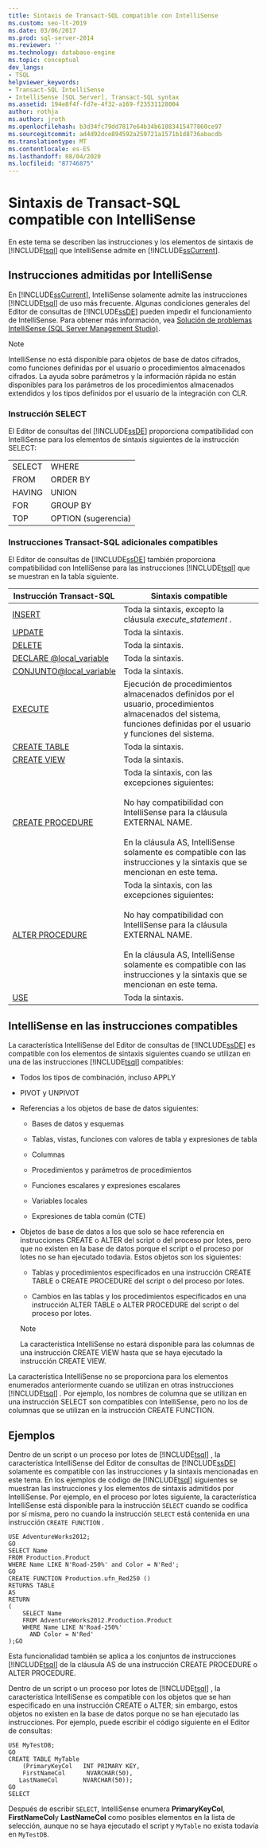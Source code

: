 ```yaml
---
title: Sintaxis de Transact-SQL compatible con IntelliSense
ms.custom: seo-lt-2019
ms.date: 03/06/2017
ms.prod: sql-server-2014
ms.reviewer: ''
ms.technology: database-engine
ms.topic: conceptual
dev_langs:
- TSQL
helpviewer_keywords:
- Transact-SQL IntelliSense
- IntelliSense [SQL Server], Transact-SQL syntax
ms.assetid: 194e8f4f-fd7e-4f32-a169-f23531128004
author: rothja
ms.author: jroth
ms.openlocfilehash: b3d34fc79dd7817e64b34b61083415477860ce97
ms.sourcegitcommit: ad4d92dce894592a259721a1571b1d8736abacdb
ms.translationtype: MT
ms.contentlocale: es-ES
ms.lasthandoff: 08/04/2020
ms.locfileid: "87746875"
---
```

# <a name="transact-sql-syntax-supported-by-intellisense"></a>Sintaxis de Transact-SQL compatible con IntelliSense
  En este tema se describen las instrucciones y los elementos de sintaxis de [!INCLUDE[tsql](../../includes/tsql-md.md)] que IntelliSense admite en [!INCLUDE[ssCurrent](../../includes/sscurrent-md.md)].  
  
## <a name="statements-supported-by-intellisense"></a>Instrucciones admitidas por IntelliSense  
 En [!INCLUDE[ssCurrent](../../includes/sscurrent-md.md)], IntelliSense solamente admite las instrucciones [!INCLUDE[tsql](../../includes/tsql-md.md)] de uso más frecuente. Algunas condiciones generales del Editor de consultas de [!INCLUDE[ssDE](../../includes/ssde-md.md)] pueden impedir el funcionamiento de IntelliSense. Para obtener más información, vea [Solución de problemas IntelliSense &#40;SQL Server Management Studio&#41;](troubleshooting-intellisense.md).  
  
> [!NOTE]  
>  IntelliSense no está disponible para objetos de base de datos cifrados, como funciones definidas por el usuario o procedimientos almacenados cifrados. La ayuda sobre parámetros y la información rápida no están disponibles para los parámetros de los procedimientos almacenados extendidos y los tipos definidos por el usuario de la integración con CLR.  
  
### <a name="select-statement"></a>Instrucción SELECT  
 El Editor de consultas del [!INCLUDE[ssDE](../../includes/ssde-md.md)] proporciona compatibilidad con IntelliSense para los elementos de sintaxis siguientes de la instrucción SELECT:  
  
|||  
|-|-|  
|SELECT|WHERE|  
|FROM|ORDER BY|  
|HAVING|UNION|  
|FOR|GROUP BY|  
|TOP|OPTION (sugerencia)|  
  
### <a name="additional-transact-sql-statements-that-are-supported"></a>Instrucciones Transact-SQL adicionales compatibles  
 El Editor de consultas de [!INCLUDE[ssDE](../../includes/ssde-md.md)] también proporciona compatibilidad con IntelliSense para las instrucciones [!INCLUDE[tsql](../../includes/tsql-md.md)] que se muestran en la tabla siguiente.  
  
|Instrucción Transact-SQL|Sintaxis compatible|  
|-----------------------------|----------------------|  
|[INSERT](/sql/t-sql/statements/insert-transact-sql)|Toda la sintaxis, excepto la cláusula *execute_statement* .|  
|[UPDATE](/sql/t-sql/queries/update-transact-sql)|Toda la sintaxis.|  
|[DELETE](/sql/t-sql/statements/delete-transact-sql)|Toda la sintaxis.|  
|[DECLARE @local_variable](/sql/t-sql/language-elements/declare-local-variable-transact-sql)|Toda la sintaxis.|  
|[CONJUNTO@local_variable](/sql/t-sql/language-elements/set-local-variable-transact-sql)|Toda la sintaxis.|  
|[EXECUTE](/sql/t-sql/language-elements/execute-transact-sql)|Ejecución de procedimientos almacenados definidos por el usuario, procedimientos almacenados del sistema, funciones definidas por el usuario y funciones del sistema.|  
|[CREATE TABLE](/sql/t-sql/statements/create-table-transact-sql)|Toda la sintaxis.|  
|[CREATE VIEW](/sql/t-sql/statements/create-view-transact-sql)|Toda la sintaxis.|  
|[CREATE PROCEDURE](/sql/t-sql/statements/create-procedure-transact-sql)|Toda la sintaxis, con las excepciones siguientes:<br /><br /> No hay compatibilidad con IntelliSense para la cláusula EXTERNAL NAME.<br /><br /> En la cláusula AS, IntelliSense solamente es compatible con las instrucciones y la sintaxis que se mencionan en este tema.|  
|[ALTER PROCEDURE](/sql/t-sql/statements/alter-procedure-transact-sql)|Toda la sintaxis, con las excepciones siguientes:<br /><br /> No hay compatibilidad con IntelliSense para la cláusula EXTERNAL NAME.<br /><br /> En la cláusula AS, IntelliSense solamente es compatible con las instrucciones y la sintaxis que se mencionan en este tema.|  
|[USE](/sql/t-sql/language-elements/use-transact-sql)|Toda la sintaxis.|  
  
## <a name="intellisense-in-supported-statements"></a>IntelliSense en las instrucciones compatibles  
 La característica IntelliSense del Editor de consultas de [!INCLUDE[ssDE](../../includes/ssde-md.md)] es compatible con los elementos de sintaxis siguientes cuando se utilizan en una de las instrucciones [!INCLUDE[tsql](../../includes/tsql-md.md)] compatibles:  
  
-   Todos los tipos de combinación, incluso APPLY  
  
-   PIVOT y UNPIVOT  
  
-   Referencias a los objetos de base de datos siguientes:  
  
    -   Bases de datos y esquemas  
  
    -   Tablas, vistas, funciones con valores de tabla y expresiones de tabla  
  
    -   Columnas  
  
    -   Procedimientos y parámetros de procedimientos  
  
    -   Funciones escalares y expresiones escalares  
  
    -   Variables locales  
  
    -   Expresiones de tabla común (CTE)  
  
-   Objetos de base de datos a los que solo se hace referencia en instrucciones CREATE o ALTER del script o del proceso por lotes, pero que no existen en la base de datos porque el script o el proceso por lotes no se han ejecutado todavía. Estos objetos son los siguientes:  
  
    -   Tablas y procedimientos especificados en una instrucción CREATE TABLE o CREATE PROCEDURE del script o del proceso por lotes.  
  
    -   Cambios en las tablas y los procedimientos especificados en una instrucción ALTER TABLE o ALTER PROCEDURE del script o del proceso por lotes.  
  
    > [!NOTE]  
    >  La característica IntelliSense no estará disponible para las columnas de una instrucción CREATE VIEW hasta que se haya ejecutado la instrucción CREATE VIEW.  
  
 La característica IntelliSense no se proporciona para los elementos enumerados anteriormente cuando se utilizan en otras instrucciones [!INCLUDE[tsql](../../includes/tsql-md.md)] . Por ejemplo, los nombres de columna que se utilizan en una instrucción SELECT son compatibles con IntelliSense, pero no los de columnas que se utilizan en la instrucción CREATE FUNCTION.  
  
## <a name="examples"></a>Ejemplos  
 Dentro de un script o un proceso por lotes de [!INCLUDE[tsql](../../includes/tsql-md.md)] , la característica IntelliSense del Editor de consultas de [!INCLUDE[ssDE](../../includes/ssde-md.md)] solamente es compatible con las instrucciones y la sintaxis mencionadas en este tema. En los ejemplos de código de [!INCLUDE[tsql](../../includes/tsql-md.md)] siguientes se muestran las instrucciones y los elementos de sintaxis admitidos por IntelliSense. Por ejemplo, en el proceso por lotes siguiente, la característica IntelliSense está disponible para la instrucción `SELECT` cuando se codifica por sí misma, pero no cuando la instrucción `SELECT` está contenida en una instrucción `CREATE FUNCTION` .  
  
```  
USE AdventureWorks2012;  
GO  
SELECT Name  
FROM Production.Product  
WHERE Name LIKE N'Road-250%' and Color = N'Red';  
GO  
CREATE FUNCTION Production.ufn_Red250 ()  
RETURNS TABLE  
AS  
RETURN   
(  
    SELECT Name  
    FROM AdventureWorks2012.Production.Product  
    WHERE Name LIKE N'Road-250%'  
      AND Color = N'Red'  
);GO  
```  
  
 Esta funcionalidad también se aplica a los conjuntos de instrucciones [!INCLUDE[tsql](../../includes/tsql-md.md)] de la cláusula AS de una instrucción CREATE PROCEDURE o ALTER PROCEDURE.  
  
 Dentro de un script o un proceso por lotes de [!INCLUDE[tsql](../../includes/tsql-md.md)] , la característica IntelliSense es compatible con los objetos que se han especificado en una instrucción CREATE o ALTER; sin embargo, estos objetos no existen en la base de datos porque no se han ejecutado las instrucciones. Por ejemplo, puede escribir el código siguiente en el Editor de consultas:  
  
```  
USE MyTestDB;  
GO  
CREATE TABLE MyTable  
    (PrimaryKeyCol   INT PRIMARY KEY,  
    FirstNameCol      NVARCHAR(50),  
   LastNameCol       NVARCHAR(50));  
GO  
SELECT   
```  
  
 Después de escribir `SELECT`, IntelliSense enumera **PrimaryKeyCol**, **FirstNameCol**y **LastNameCol** como posibles elementos en la lista de selección, aunque no se haya ejecutado el script y `MyTable` no exista todavía en `MyTestDB`.  
  
  
